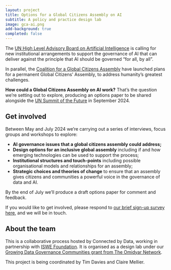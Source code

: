 ```yaml
---
layout: project
title: Options for a Global Citizens Assembly on AI
subtitle: A policy and practice design lab
image: gca-ai.png
add-background: true
completed: false
---
```


The [UN High Level Advisory Board on Artificial Intelligence](https://www.un.org/techenvoy/ai-advisory-body) is calling for new institutional arrangements to support the governance of AI that can deliver against the principle that AI should be governed “for all, by all”. 

In parallel, the [Coalition for a Global Citizens Assembly](https://www.gcacoalition.org/) have launched plans for a permanent Global Citizens’ Assembly, to address humanity’s greatest challenges.

**How could a Global Citizens Assembly on AI work?** That’s the question we’re setting out to explore, producing an options paper to be shared alongside the [UN Summit of the Future](https://www.un.org/en/summit-of-the-future) in September 2024. 

<!--more-->

## Get involved

Between May and July 2024 we’re carrying out a series of interviews, focus groups and workshops to explore:

- **AI governance issues that a global citizens assembly could address;**
- **Design options for an inclusive global assembly** including if and how emerging technologies can be used to support the process;
- **Institutional structures and touch-points** including possible organisational models and  relationships for an assembly;
- **Strategic choices and theories of change** to ensure that an assembly gives citizens and communities a powerful voice in the governance of data and AI.

By the end of July we’ll produce a draft options paper for comment and feedback.

If you would like to get involved, please respond to [our brief sign-up survey here](https://docs.google.com/forms/d/e/1FAIpQLSet2DKr2AImjDKtGPqD54rQysfbpz9bvoUsCljCUVG0AvrCeQ/viewform?usp=sf_link), and we will be in touch. 

## About the team

This is a collaborative process hosted by Connected by Data, working in partnership with [ISWE Foundation](https://iswe.org/). It is organised as a design lab under our [Growing Data Governance Communities grant from The Omidyar Network](https://connectedbydata.org/projects/2023-growing-data-governance-communities).

This project is being coordinated by Tim Davies and Claire Mellier.